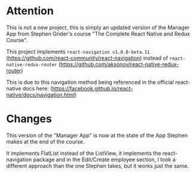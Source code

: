 # Attention

This is not a new project, this is simply an updated version of the Manager App from Stephen Grider's course "The Complete React Native and Redux Course".

This project implements `react-navigation v1.0.0-beta.11` (https://github.com/react-community/react-navigation) instead of `react-native-redux-router` (https://github.com/aksonov/react-native-redux-router)

This is due to this navigation method being referenced in the official react-native docs here: (https://facebook.github.io/react-native/docs/navigation.html)

# Changes

This version of the "Manager App" is now at the state of the App Stephen makes at the end of the course.

It implements FlatList instead of the ListView, it implements the react-navigation package and in the Edit/Create employee section, I took a different approach than the one Stephen takes, but it works just the same. 